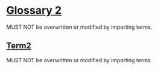 # [Glossary 2](#glossary-2)

MUST NOT be overwritten or modified by importing terms.

## [Term2](#term2)

MUST NOT be overwritten or modified by importing terms.
